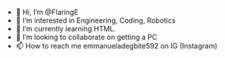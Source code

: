 - 👋 Hi, I’m @FlaringE
- 👀 I’m interested in Engineering, Coding, Robotics
- 🌱 I’m currently learning HTML.
- 💞️ I’m looking to collaborate on getting a PC
- 📫 How to reach me emmanueladegbite592 on IG (Instagram)

<!---
FlaringE/FlaringE is a ✨ special ✨ repository because its `README.md` (this file) appears on your GitHub profile.
You can click the Preview link to take a look at your changes.
--->
